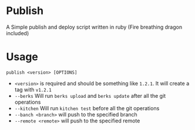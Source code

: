 # Publish
A Simple publish and deploy script written in ruby (Fire breathing dragon included)

# Usage
`publish <version> [OPTIONS]`

- `<version>` is required and should be something like `1.2.1`.  It will create a tag with `v1.2.1`
- `--berks` Will run `berks upload` and `berks update` after all the git operations
- `--kitchen` Will run `kitchen test` before all the git operations
- `--banch <branch>` will push to the specified branch
- `--remote <remote>` will push to the specified remote
